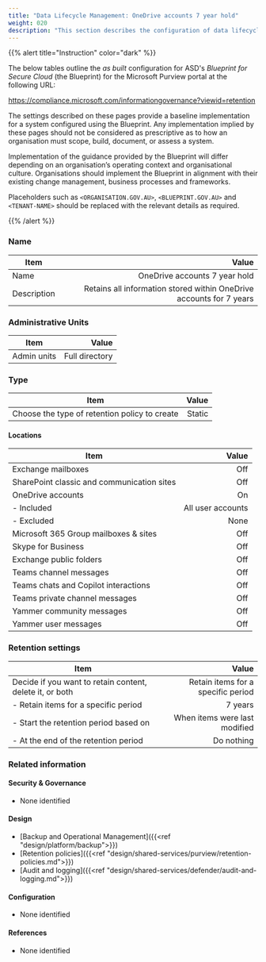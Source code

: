 ```yaml
---
title: "Data Lifecycle Management: OneDrive accounts 7 year hold"
weight: 020
description: "This section describes the configuration of data lifecycle management retention policies within Microsoft Purview associated with systems built according to the guidance provided by ASD's Blueprint for Secure Cloud."
---
```


{{% alert title="Instruction" color="dark" %}}
 
The below tables outline the *as built* configuration for ASD's *Blueprint for Secure Cloud* (the Blueprint) for the Microsoft Purview portal at the following URL: 
 
https://compliance.microsoft.com/informationgovernance?viewid=retention
 
The settings described on these pages provide a baseline implementation for a system configured using the Blueprint. Any implementation implied by these pages should not be considered as prescriptive as to how an organisation must scope, build, document, or assess a system.

Implementation of the guidance provided by the Blueprint will differ depending on an organisation’s operating context and organisational culture. Organisations should implement the Blueprint in alignment with their existing change management, business processes and frameworks.

Placeholders such as `<ORGANISATION.GOV.AU>`, `<BLUEPRINT.GOV.AU>` and `<TENANT-NAME>` should be replaced with the relevant details as required.

{{% /alert %}}

### Name

| Item        |                                                               Value |
| ----------- | ------------------------------------------------------------------: |
| Name        |                                       OneDrive accounts 7 year hold |
| Description | Retains all information stored within OneDrive accounts for 7 years |

### Administrative Units

| Item        |          Value |
| ----------- | -------------: |
| Admin units | Full directory |

### Type 

| Item                                          |  Value |
| --------------------------------------------- | -----: |
| Choose the type of retention policy to create | Static |

#### Locations

| Item                                       |             Value |
| ------------------------------------------ | ----------------: |
| Exchange mailboxes                         |               Off |
| SharePoint classic and communication sites |               Off |
| OneDrive accounts                          |                On |
| - Included                                 | All user accounts |
| - Excluded                                 |              None |
| Microsoft 365 Group mailboxes & sites      |               Off |
| Skype for Business                         |               Off |
| Exchange public folders                    |               Off |
| Teams channel messages                     |               Off |
| Teams chats and Copilot interactions       |               Off |
| Teams private channel messages             |               Off |
| Yammer community messages                  |               Off |
| Yammer user messages                       |               Off |

### Retention settings

| Item                                                     |                              Value |
| -------------------------------------------------------- | ---------------------------------: |
| Decide if you want to retain content, delete it, or both | Retain items for a specific period |
| - Retain items for a specific period                     |                            7 years |
| - Start the retention period based on                    |      When items were last modified |
| - At the end of the retention period                     |                         Do nothing |

### Related information

#### Security & Governance

* None identified
  
#### Design

* [Backup and Operational Management]({{<ref "design/platform/backup">}})
* [Retention policies]({{<ref "design/shared-services/purview/retention-policies.md">}})
* [Audit and logging]({{<ref "design/shared-services/defender/audit-and-logging.md">}})
  
#### Configuration

* None identified

#### References

* None identified